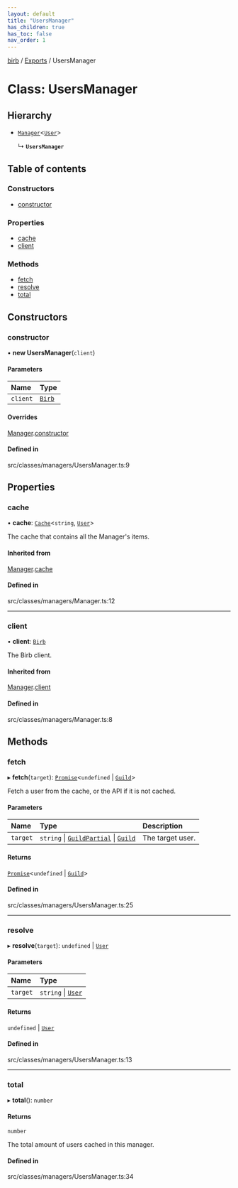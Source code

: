 ```yaml
---
layout: default
title: "UsersManager"
has_children: true
has_toc: false
nav_order: 1
---
```


[birb](../README.md) / [Exports](../modules.md) / UsersManager

# Class: UsersManager

## Hierarchy

- [`Manager`](../Manager/index.md)<[`User`](../User/index.md)\>

  ↳ **`UsersManager`**

## Table of contents

### Constructors

- [constructor](index.md#constructor)

### Properties

- [cache](index.md#cache)
- [client](index.md#client)

### Methods

- [fetch](index.md#fetch)
- [resolve](index.md#resolve)
- [total](index.md#total)

## Constructors

### constructor

• **new UsersManager**(`client`)

#### Parameters

| Name | Type |
| :------ | :------ |
| `client` | [`Birb`](../Birb/index.md) |

#### Overrides

[Manager](../Manager/index.md).[constructor](../Manager/index.md#constructor)

#### Defined in

src/classes/managers/UsersManager.ts:9

## Properties

### cache

• **cache**: [`Cache`](../Cache/index.md)<`string`, [`User`](../User/index.md)\>

The cache that contains all the Manager's items.

#### Inherited from

[Manager](../Manager/index.md).[cache](../Manager/index.md#cache)

#### Defined in

src/classes/managers/Manager.ts:12

___

### client

• **client**: [`Birb`](../Birb/index.md)

The Birb client.

#### Inherited from

[Manager](../Manager/index.md).[client](../Manager/index.md#client)

#### Defined in

src/classes/managers/Manager.ts:8

## Methods

### fetch

▸ **fetch**(`target`): [`Promise`]( https://developer.mozilla.org/en-US/docs/Web/JavaScript/Reference/Global_Objects/Promise )<`undefined` \| [`Guild`](../Guild/index.md)\>

Fetch a user from the cache, or the API if it is not cached.

#### Parameters

| Name | Type | Description |
| :------ | :------ | :------ |
| `target` | `string` \| [`GuildPartial`](../GuildPartial/index.md) \| [`Guild`](../Guild/index.md) | The target user. |

#### Returns

[`Promise`]( https://developer.mozilla.org/en-US/docs/Web/JavaScript/Reference/Global_Objects/Promise )<`undefined` \| [`Guild`](../Guild/index.md)\>

#### Defined in

src/classes/managers/UsersManager.ts:25

___

### resolve

▸ **resolve**(`target`): `undefined` \| [`User`](../User/index.md)

#### Parameters

| Name | Type |
| :------ | :------ |
| `target` | `string` \| [`User`](../User/index.md) |

#### Returns

`undefined` \| [`User`](../User/index.md)

#### Defined in

src/classes/managers/UsersManager.ts:13

___

### total

▸ **total**(): `number`

#### Returns

`number`

The total amount of users cached in this manager.

#### Defined in

src/classes/managers/UsersManager.ts:34
